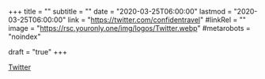 +++
title = ""
subtitle = ""
date = "2020-03-25T06:00:00"
lastmod = "2020-03-25T06:00:00"
link = "https://twitter.com/confidentravel"
#linkRel = ""
image = "https://rsc.youronly.one/img/logos/Twitter.webp"
#metarobots = "noindex"

draft = "true"
+++

<a href="https://twitter.com/confidentravel" rel="me noopener external nofollow" referrerpolicy="strict-origin-when-cross-origin">Twitter</a>
